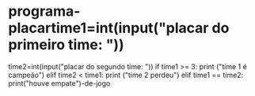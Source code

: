 # programa-placartime1=int(input("placar do primeiro time: "))
time2=int(input("placar do segundo time: "))
if time1 >= 3:
   print ("time 1 é campeão")
elif time2 < time1: 
  print ("time 2 perdeu")
elif time1 == time2:
  print("houve empate")-de-jogo
